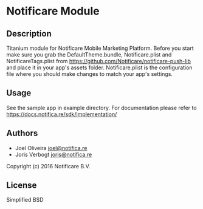 # Notificare Module

## Description

Titanium module for Notificare Mobile Marketing Platform. Before you start make sure you grab the DefaultTheme.bundle, Notificare.plist and NotificareTags.plist from https://github.com/Notificare/notificare-push-lib and place it in your app's assets folder. Notificare.plist is the configuration file where you should make changes to match your app's settings.

## Usage

See the sample app in example directory. For documentation please refer to https://docs.notifica.re/sdk/implementation/


## Authors

- Joel Oliveira <joel@notifica.re>
- Joris Verbogt <joris@notifica.re>

Copyright (c) 2016 Notificare B.V.


## License

Simplified BSD